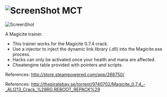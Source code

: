 ![ScreenShot](https://hostr.co/file/970/XngIV025kMyD/ico.png) MCT
===

![ScreenShot](https://hostr.co/file/970/HnXRng23GspV/mct.png)

A Magicite trainer.

- This trainer works for the Magicite 0.7.4 crack.
- Use a injector to inject the dynamic link library (.dll) into the Magicite.exe process.
- Hacks can only be activated once your health and mana are affected.
- Cheatengine table provided with pointers and scripts.

References: http://store.steampowered.com/app/268750/

References: http://thepiratebay.se/torrent/9740702/Magicite_0.7.4_-_ALI213_Crack_%28RG.REBOOT_REPACK%29
